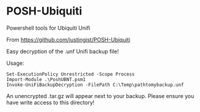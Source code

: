 # POSH-Ubiquiti
Powershell tools for Ubiquiti Unifi

From https://github.com/justingist/POSH-Ubiquiti

Easy decryption of the .unf Unifi backup file!

Usage:

```
Set-ExecutionPolicy Unrestricted -Scope Process
Import-Module .\PoshUBNT.psm1
Invoke-UniFiBackupDecryption -FilePath C:\Temp\pathtomybackup.unf
```

An unencrypted .tar.gz will appear next to your backup. Please ensure you have write access to this directory!
